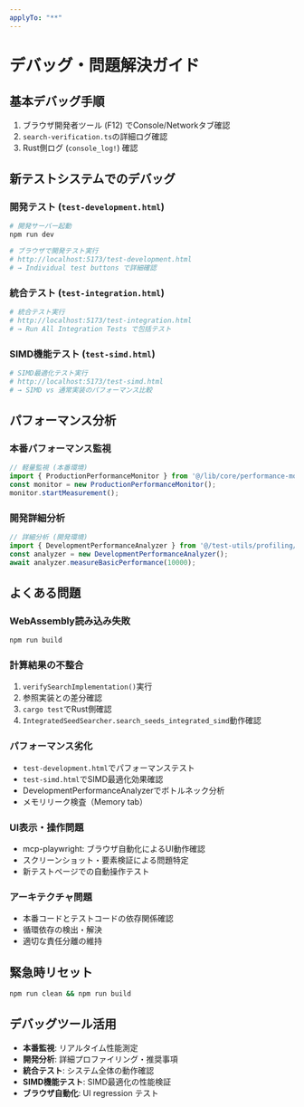 ```yaml
---
applyTo: "**"
---
```


# デバッグ・問題解決ガイド

## 基本デバッグ手順
1. ブラウザ開発者ツール (F12) でConsole/Networkタブ確認
2. `search-verification.ts`の詳細ログ確認
3. Rust側ログ (`console_log!`) 確認

## 新テストシステムでのデバッグ

### 開発テスト (`test-development.html`)
```bash
# 開発サーバー起動
npm run dev

# ブラウザで開発テスト実行
# http://localhost:5173/test-development.html
# → Individual test buttons で詳細確認
```

### 統合テスト (`test-integration.html`)  
```bash
# 統合テスト実行
# http://localhost:5173/test-integration.html
# → Run All Integration Tests で包括テスト
```

### SIMD機能テスト (`test-simd.html`)
```bash
# SIMD最適化テスト実行
# http://localhost:5173/test-simd.html
# → SIMD vs 通常実装のパフォーマンス比較
```

## パフォーマンス分析

### 本番パフォーマンス監視
```typescript
// 軽量監視 (本番環境)
import { ProductionPerformanceMonitor } from '@/lib/core/performance-monitor';
const monitor = new ProductionPerformanceMonitor();
monitor.startMeasurement();
```

### 開発詳細分析
```typescript
// 詳細分析 (開発環境)
import { DevelopmentPerformanceAnalyzer } from '@/test-utils/profiling/development-analyzer';
const analyzer = new DevelopmentPerformanceAnalyzer();
await analyzer.measureBasicPerformance(10000);
```

## よくある問題

### WebAssembly読み込み失敗
```bash
npm run build
```

### 計算結果の不整合
1. `verifySearchImplementation()`実行
2. 参照実装との差分確認
3. `cargo test`でRust側確認
4. `IntegratedSeedSearcher.search_seeds_integrated_simd`動作確認

### パフォーマンス劣化
- `test-development.html`でパフォーマンステスト
- `test-simd.html`でSIMD最適化効果確認
- DevelopmentPerformanceAnalyzerでボトルネック分析
- メモリリーク検査（Memory tab）

### UI表示・操作問題
- mcp-playwright: ブラウザ自動化によるUI動作確認
- スクリーンショット・要素検証による問題特定
- 新テストページでの自動操作テスト

### アーキテクチャ問題
- 本番コードとテストコードの依存関係確認
- 循環依存の検出・解決
- 適切な責任分離の維持

## 緊急時リセット
```bash
npm run clean && npm run build
```

## デバッグツール活用
- **本番監視**: リアルタイム性能測定
- **開発分析**: 詳細プロファイリング・推奨事項
- **統合テスト**: システム全体の動作確認
- **SIMD機能テスト**: SIMD最適化の性能検証
- **ブラウザ自動化**: UI regression テスト
